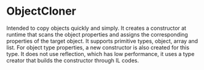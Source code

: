 # ObjectCloner
Intended to copy objects quickly and simply. It creates a constructor at runtime that scans the object properties and assigns the corresponding properties of the target object. It supports primitive types, object, array and list. For object type properties, a new constructor is also created for this type. It does not use reflection, which has low performance, it uses a type creator that builds the constructor through IL codes.
